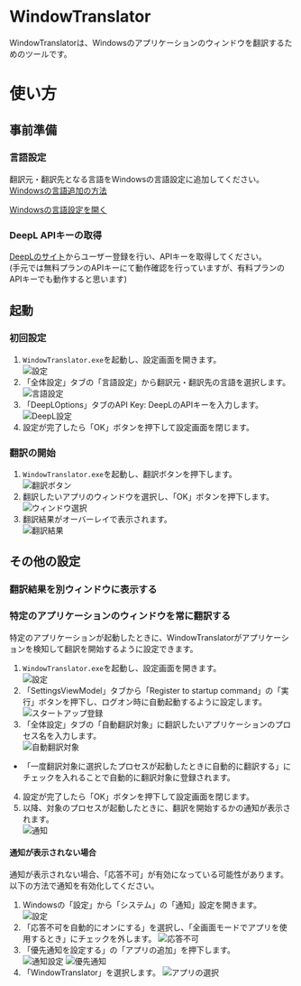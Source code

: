 # WindowTranslator

WindowTranslatorは、Windowsのアプリケーションのウィンドウを翻訳するためのツールです。

# 使い方

## 事前準備

### 言語設定

翻訳元・翻訳先となる言語をWindowsの言語設定に追加してください。   
[Windowsの言語追加の方法](https://support.microsoft.com/ja-jp/windows/windows-%E7%94%A8%E3%81%AE%E8%A8%80%E8%AA%9E%E3%83%91%E3%83%83%E3%82%AF-a5094319-a92d-18de-5b53-1cfc697cfca8)   

[Windowsの言語設定を開く](ms-settings:regionlanguage)

### DeepL APIキーの取得

[DeepLのサイト](https://www.deepl.com/ja/pro-api)からユーザー登録を行い、APIキーを取得してください。  
(手元では無料プランのAPIキーにて動作確認を行っていますが、有料プランのAPIキーでも動作すると思います)

## 起動

### 初回設定

1. `WindowTranslator.exe`を起動し、設定画面を開きます。  
  ![設定](images/settings.png)
2. 「全体設定」タブの「言語設定」から翻訳元・翻訳先の言語を選択します。  
  ![言語設定](images/language.png)
3. 「DeepLOptions」タブのAPI Key: DeepLのAPIキーを入力します。
  ![DeepL設定](images/deepl.png)
4. 設定が完了したら「OK」ボタンを押下して設定画面を閉じます。

### 翻訳の開始

1. `WindowTranslator.exe`を起動し、翻訳ボタンを押下します。  
  ![翻訳ボタン](images/translate.png)
2. 翻訳したいアプリのウィンドウを選択し、「OK」ボタンを押下します。
  ![ウィンドウ選択](images/select.png)
3. 翻訳結果がオーバーレイで表示されます。  
  ![翻訳結果](images/result.png)

## その他の設定

### 翻訳結果を別ウィンドウに表示する

### 特定のアプリケーションのウィンドウを常に翻訳する

特定のアプリケーションが起動したときに、WindowTranslatorがアプリケーションを検知して翻訳を開始するように設定できます。

1. `WindowTranslator.exe`を起動し、設定画面を開きます。  
  ![設定](images/settings.png)
2. 「SettingsViewModel」タブから「Register to startup command」の「実行」ボタンを押下し、ログオン時に自動起動するように設定します。
  ![スタートアップ登録](images/startup.png)
3. 「全体設定」タブの「自動翻訳対象」に翻訳したいアプリケーションのプロセス名を入力します。  
  ![自動翻訳対象](images/always_translate.png)
  * 「一度翻訳対象に選択したプロセスが起動したときに自動的に翻訳する」にチェックを入れることで自動的に翻訳対象に登録されます。
4. 設定が完了したら「OK」ボタンを押下して設定画面を閉じます。
5. 以降、対象のプロセスが起動したときに、翻訳を開始するかの通知が表示されます。  
  ![通知](images/notify.png)

#### 通知が表示されない場合

通知が表示されない場合、「応答不可」が有効になっている可能性があります。  
以下の方法で通知を有効化してください。

1. Windowsの「設定」から「システム」の「通知」設定を開きます。  
 ![設定](images/win_settings.png)
2. 「応答不可を自動的にオンにする」を選択し、「全画面モードでアプリを使用するとき」にチェックを外します。
  ![応答不可](images/full.png)
3. 「優先通知を設定する」の「アプリの追加」を押下します。  
 ![通知設定](images/notification.png)
 ![優先通知](images/priority.png)
4. 「WindowTranslator」を選択します。
  ![アプリの選択](images/select_app.png)